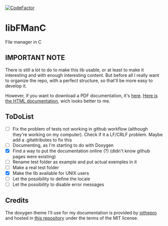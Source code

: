 [![CodeFactor](https://www.codefactor.io/repository/github/brvtalcake/fmanc/badge)](https://www.codefactor.io/repository/github/brvtalcake/fmanc)

# libFManC 
File manager in C 


## IMPORTANT NOTE
There is still a lot to do to make this lib usable, or at least to make it interesting and with enough interesting content. But before all I really want to organize the repo, with a perfect structure, so that'll be more easy to develop it. 

<!--- Moreover, keep in mind that I'm just writing this lib to make easier the development of an extension of C (that will be implemented as a translator from my extended-C to standard C), including :
- structs mutators (kind of "methods")
- new types : dictionnaries, lists, trees, graphs, vectors.
--->

However, if you want to download a PDF documentation, it's [here](https://github.com/brvtalcake/libfmanc/raw/main/man/refman.pdf).
[Here is the HTML documentation](https://brvtalcake.github.io/FManC/), wich looks better to me.


## ToDoList
<!---
- [ ] Adding features to develop my C "dialect", I would say (still don't really know how to call it and what extension I should use). Next things to implement should be : 
	- A function that translates declared mutators into the equivalent function stored in the program
	- A function that copy the source code from a .cmx or .hmx into a .c or .h file without the mutators and return the position (and the name of the file) where should be the equivalent function declaration, etc... (that will also be the great moment to see which coding restriction will be needed to do it in an easier way)
	- A function that puts the equivalent function into the the new source file code
	- (I'm actually realizing that I should really create a new repo for it)
--->
- [ ] Fix the problem of tests not working in github workflow (although they're working on my computer). Check if it a LF/CRLF problem. Maybe add a .gitattributes to fix this
- [ ] Documenting, as I'm starting to do with Doxygen 
- [x] Find a way to put the documentation online (?) (didn't know github pages were existing)
- [ ] Rename test folder as example and put actual exemples in it
- [ ] Make a real test folder 
- [x] Make the lib available for UNIX users
- [ ] Let the possibility to define the locale
- [ ] Let the possibility to disable error messages 
<!---
(by defining an extern variable in fmanc.h)
--->

## Credits
The doxygen theme I'll use for my documentation is provided by [jothepro](https://github.com/jothepro) and hosted in [this repository](https://github.com/jothepro/doxygen-awesome-css) under the terms of the MIT license.